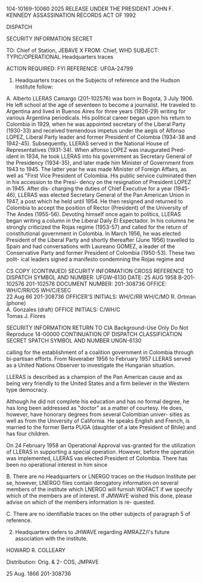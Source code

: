 104-10169-10060
2025 RELEASE UNDER THE PRESIDENT JOHN F. KENNEDY ASSASSINATION RECORDS ACT OF 1992

DISPATCH

SECURITY INFORMATION
SECRET

TO: Chief of Station, JEBAVE 	X
FROM: Chief, WHD 
SUBJECT: TYPIC/OPERATIONAL 
	Headquarters traces

ACTION REQUIRED: FYI
REFERENCE: UFGA-24799

1. Headquarters traces on the Subjects of reference and the Hudson Institute follow:

A. Alberto LLERAS Camargo (201-102576) was born in Bogota, 3 July 1906. He left school at the age of seventeen to become a journalist. He traveled to Argentina and lived in Buenos Aires for three years (1926-29) writing for various Argentina periodicals. His political career began upon his return to Colombia in 1929, when he was appointed secretary of the Liberal Party (1930-33) and received tremendous impetus under the aegis of Alfonso LOPEZ, Liberal Party leader and former President of Colombia (1934-38 and 1942-45). Subsequently, LLERAS served in the National House of Representatives (1931-34). When alfonso LOPEZ was inaugurated Pred- ident in 1934, he took LLERAS into his government as Secretary General of the Presidency (1934-35), and later made him Minister of Government from 1943 to 1945. The latter year he was made Minister of Foreign Affairs, as well as "First Vice President of Colombia. His public service culminated then in his accession to the Presi- dency on the resignation of President LOPEZ in 1945. After dis- charging the duties of Chief Executive for a year (1945-46), LLERAS was elected Secretary General of the Pan American Union in 1947, a post which he held until 1954. He then resigned and returned to Colombia to accept the position of Rector (President) of the University of The Andes (1955-56). Devoting himself once again to politics, LLERAS began writing a column in the Liberal Daily El Espectador. In his columns he strongly criticized the Rojas regime (1953-57) and called for the return of constitutional government in Colombia. In March 1956, he was elected President of the Liberal Party and shortly thereafter (June 1956) travelled to Spain and had conversations with Laureano GOMEZ, a leader of the Conservative Party and former President of Colombia (1950-53). These two polit- ical leaders signed a manifesto condemning the Rojas regime and

CS COPY (CONTINUED)
SECURITY INFORMATION
CROSS REFERENCE TO
DISPATCH SYMBOL AND NUMBER: UFGW-6130 	DATE: 25 AUG 1958
B-201-102576
201-102576
DOCUMENT NUMBER: 201-308736
OFFICE: WH/C/RR/OS 
WH/C/ESEC 	
22 Aug 66
201-308736
OFFICER'S INITIALS: WH/C/RR
	WH/C/MO	
R. Ortman (phone)	
A. Gonzales (draft)
OFFICE INITIALS: C/WH/C 	
Tomas J. Flores

SECURITY INFORMATION
RETURN TO CIA
Background-Use Only
Do Not Reproduce
14-00000
CONTINUATION OF
DISPATCH
CLASSIFICATION
SECRET
SPATCH SYMBOL AND NUMBER
UNGN-6130

calling for the establishment of a coalition government in Colombia through bi-partisan efforts. From Noveraber 1956 to February 1957 LLERAS served as a United Nations Observer to investigate the Hungarian situation.

LLERAS is described as a champion of the Pan American cause and as being very friendly to the United States and a firm believer in the Western type democracy.

Although he did not complete his education and has no formal degree, he has long been addressed as "doctor" as a matter of courtesy. He does, however, have honorary degrees from several Colombian univer- sities as well as from the University of California. He speaks English and French, is married to the former Berta PUGA (daughter of a late President of Bhile) and has four children.

On 24 February 1958 an Operational Approval vas-granted for the utilization of LLERAS in supporting a special operation. However, before the operation was implemented, LLERAS vas elected President of Colombia. There has been no operational interest in him since

B. There are no Headquarters or LNERGO traces on the Hudson Institute per se, however, LNERGO files contain derogatory information on several members of the institute which LNERGO will furnish WOFACT if we specify which of the members are of interest. If JMWAVE wished this done, please advise on which of the members information is re- quested.

C. There are no identifiable traces on the other subjects of paragraph 5 of reference.

2. Headquarters defers to JHWAVE regarding AMRAZZ/l's future association with the institute.

HOWARD R. COLLEARY

Distribution: Orig. & 2- COS, JMPAVE

25 Aug. 1866 
201-308736
